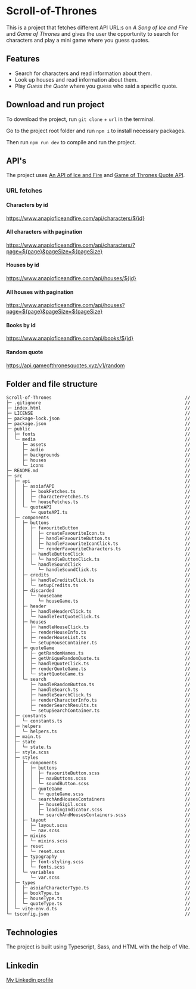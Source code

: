 # Scroll-of-Thrones

This is a project that fetches different API URL:s on _A Song of Ice and Fire_ and _Game of Thrones_ and gives the user the opportunity to search for characters and play a mini game where you guess quotes.

## Features

- Search for characters and read information about them.
- Look up houses and read information about them.
- Play _Guess the Quote_ where you guess who said a specific quote.

## Download and run project

To download the project, run `git clone` + `url` in the terminal.

Go to the project root folder and run `npm i` to install necessary packages.

Then run `npm run dev` to compile and run the project.

## API's

The project uses [An API of Ice and Fire](https://anapioficeandfire.com/) and [Game of Thrones Quote API](https://gameofthronesquotes.xyz/).

### URL fetches

#### Characters by id

https://www.anapioficeandfire.com/api/characters/${id}

#### All characters with pagination

https://www.anapioficeandfire.com/api/characters/?page=${page}&pageSize=${pageSize}

#### Houses by id

https://www.anapioficeandfire.com/api/houses/${id}

#### All houses with pagination

https://www.anapioficeandfire.com/api/houses?page=${page}&pageSize=${pageSize}

#### Books by id

https://www.anapioficeandfire.com/api/books/${id}

#### Random quote

https://api.gameofthronesquotes.xyz/v1/random

## Folder and file structure

```
Scroll-of-Thrones                                                  //
├─ .gitignore                                                      //
├─ index.html                                                      //
├─ LICENSE                                                         //
├─ package-lock.json                                               //
├─ package.json                                                    //
├─ public                                                          //
│  ├─ fonts                                                        //
│  └─ media                                                        //
│     ├─ assets                                                    //
│     ├─ audio                                                     //
│     ├─ backgrounds                                               //
│     ├─ houses                                                    //
│     └─ icons                                                     //
├─ README.md                                                       //
├─ src                                                             //
│  ├─ api                                                          //
│  │  ├─ asoiafAPI                                                 //
│  │  │  ├─ bookFetches.ts                                         //
│  │  │  ├─ characterFetches.ts                                    //
│  │  │  └─ houseFetches.ts                                        //
│  │  └─ quoteAPI                                                  //
│  │     └─ quoteAPI.ts                                            //
│  ├─ components                                                   //
│  │  ├─ buttons                                                   //
│  │  │  ├─ favouriteButton                                        //
│  │  │  │  ├─ createFavouriteIcon.ts                              //
│  │  │  │  ├─ handleFavouriteButton.ts                            //
│  │  │  │  ├─ handleFavouriteIconClick.ts                         //
│  │  │  │  └─ renderFavouriteCharacters.ts                        //
│  │  │  ├─ handleButtonClick                                      //
│  │  │  │  └─ handleButtonClick.ts                                //
│  │  │  └─ handleSoundClick                                       //
│  │  │     └─ handleSoundClick.ts                                 //
│  │  ├─ credits                                                   //
│  │  │  ├─ handleCreditsClick.ts                                  //
│  │  │  └─ setupCredits.ts                                        //
│  │  ├─ discarded                                                 //
│  │  │  └─ houseGame                                              //
│  │  │     └─ houseGame.ts                                        //
│  │  ├─ header                                                    //
│  │  │  ├─ handleHeaderClick.ts                                   //
│  │  │  └─ handleTextQuoteClick.ts                                //
│  │  ├─ houses                                                    //
│  │  │  ├─ handleHouseClick.ts                                    //
│  │  │  ├─ renderHouseInfo.ts                                     //
│  │  │  ├─ renderHouseList.ts                                     //
│  │  │  └─ setupHouseContainer.ts                                 //
│  │  ├─ quoteGame                                                 //
│  │  │  ├─ getRandomNames.ts                                      //
│  │  │  ├─ getUniqueRandomQuote.ts                                //
│  │  │  ├─ handleQuoteClick.ts                                    //
│  │  │  ├─ renderQuoteGame.ts                                     //
│  │  │  └─ startQuoteGame.ts                                      //
│  │  └─ search                                                    //
│  │     ├─ handleRandomButton.ts                                  //
│  │     ├─ handleSearch.ts                                        //
│  │     ├─ handleSearchClick.ts                                   //
│  │     ├─ renderCharacterInfo.ts                                 //
│  │     ├─ renderSearchResults.ts                                 //
│  │     └─ setupSearchContainer.ts                                //
│  ├─ constants                                                    //
│  │  └─ constants.ts                                              //
│  ├─ helpers                                                      //
│  │  └─ helpers.ts                                                //
│  ├─ main.ts                                                      //
│  ├─ state                                                        //
│  │  └─ state.ts                                                  //
│  ├─ style.scss                                                   //
│  ├─ styles                                                       //
│  │  ├─ components                                                //
│  │  │  ├─ buttons                                                //
│  │  │  │  ├─ favouriteButton.scss                                //
│  │  │  │  ├─ navButtons.scss                                     //
│  │  │  │  └─ soundButton.scss                                    //
│  │  │  ├─ quoteGame                                              //
│  │  │  │  └─ quoteGame.scss                                      //
│  │  │  └─ searchAndHousesContainers                              //
│  │  │     ├─ houseSigil.scss                                     //
│  │  │     ├─ loadingIndicator.scss                               //
│  │  │     └─ searchAndHousesContainers.scss                      //
│  │  ├─ layout                                                    //
│  │  │  ├─ layout.scss                                            //
│  │  │  └─ nav.scss                                               //
│  │  ├─ mixins                                                    //
│  │  │  └─ mixins.scss                                            //
│  │  ├─ reset                                                     //
│  │  │  └─ reset.scss                                             //
│  │  ├─ typography                                                //
│  │  │  ├─ font-styling.scss                                      //
│  │  │  └─ fonts.scss                                             //
│  │  └─ variables                                                 //
│  │     └─ var.scss                                               //
│  ├─ types                                                        //
│  │  ├─ asoiafCharacterType.ts                                    //
│  │  ├─ bookType.ts                                               //
│  │  ├─ houseType.ts                                              //
│  │  └─ quoteType.ts                                              //
│  └─ vite-env.d.ts                                                //
└─ tsconfig.json                                                   //

```

## Technologies

The project is built using Typescript, Sass, and HTML with the help of Vite.

## Linkedin

[My Linkedin profile](https://www.linkedin.com/in/jessicaagren/)
